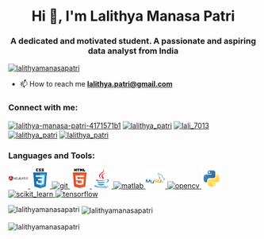 <h1 align="center">Hi 👋, I'm Lalithya Manasa Patri</h1>
<h3 align="center">A dedicated and motivated student. A passionate and aspiring data analyst from India</h3>

<p align="left"> <a href="https://github.com/ryo-ma/github-profile-trophy"><img src="https://github-profile-trophy.vercel.app/?username=lalithyamanasapatri" alt="lalithyamanasapatri" /></a> </p>

- 📫 How to reach me **lalithya.patri@gmail.com**

<h3 align="left">Connect with me:</h3>
<p align="left">
<a href="https://linkedin.com/in/lalithya-manasa-patri-4171571b1" target="blank"><img align="center" src="https://raw.githubusercontent.com/rahuldkjain/github-profile-readme-generator/master/src/images/icons/Social/linked-in-alt.svg" alt="lalithya-manasa-patri-4171571b1" height="30" width="40" /></a>
<a href="https://instagram.com/lalithya_patri" target="blank"><img align="center" src="https://raw.githubusercontent.com/rahuldkjain/github-profile-readme-generator/master/src/images/icons/Social/instagram.svg" alt="lalithya_patri" height="30" width="40" /></a>
<a href="https://www.codechef.com/users/lali_7013" target="blank"><img align="center" src="https://cdn.jsdelivr.net/npm/simple-icons@3.1.0/icons/codechef.svg" alt="lali_7013" height="30" width="40" /></a>
<a href="https://www.hackerrank.com/lalithya_patri" target="blank"><img align="center" src="https://raw.githubusercontent.com/rahuldkjain/github-profile-readme-generator/master/src/images/icons/Social/hackerrank.svg" alt="lalithya_patri" height="30" width="40" /></a>
<a href="https://www.leetcode.com/lalithya_patri" target="blank"><img align="center" src="https://raw.githubusercontent.com/rahuldkjain/github-profile-readme-generator/master/src/images/icons/Social/leet-code.svg" alt="lalithya_patri" height="30" width="40" /></a>
</p>

<h3 align="left">Languages and Tools:</h3>
<p align="left"> <a href="https://angular.io" target="_blank"> <img src="https://raw.githubusercontent.com/devicons/devicon/master/icons/angularjs/angularjs-original-wordmark.svg" alt="angularjs" width="40" height="40"/> </a> <a href="https://www.w3schools.com/css/" target="_blank"> <img src="https://raw.githubusercontent.com/devicons/devicon/master/icons/css3/css3-original-wordmark.svg" alt="css3" width="40" height="40"/> </a> <a href="https://git-scm.com/" target="_blank"> <img src="https://www.vectorlogo.zone/logos/git-scm/git-scm-icon.svg" alt="git" width="40" height="40"/> </a> <a href="https://www.w3.org/html/" target="_blank"> <img src="https://raw.githubusercontent.com/devicons/devicon/master/icons/html5/html5-original-wordmark.svg" alt="html5" width="40" height="40"/> </a> <a href="https://www.java.com" target="_blank"> <img src="https://raw.githubusercontent.com/devicons/devicon/master/icons/java/java-original.svg" alt="java" width="40" height="40"/> </a> <a href="https://www.mathworks.com/" target="_blank"> <img src="https://upload.wikimedia.org/wikipedia/commons/2/21/Matlab_Logo.png" alt="matlab" width="40" height="40"/> </a> <a href="https://www.mysql.com/" target="_blank"> <img src="https://raw.githubusercontent.com/devicons/devicon/master/icons/mysql/mysql-original-wordmark.svg" alt="mysql" width="40" height="40"/> </a> <a href="https://opencv.org/" target="_blank"> <img src="https://www.vectorlogo.zone/logos/opencv/opencv-icon.svg" alt="opencv" width="40" height="40"/> </a> <a href="https://www.python.org" target="_blank"> <img src="https://raw.githubusercontent.com/devicons/devicon/master/icons/python/python-original.svg" alt="python" width="40" height="40"/> </a> <a href="https://scikit-learn.org/" target="_blank"> <img src="https://upload.wikimedia.org/wikipedia/commons/0/05/Scikit_learn_logo_small.svg" alt="scikit_learn" width="40" height="40"/> </a> <a href="https://www.tensorflow.org" target="_blank"> <img src="https://www.vectorlogo.zone/logos/tensorflow/tensorflow-icon.svg" alt="tensorflow" width="40" height="40"/> </a> </p>

<p><img align="left" src="https://github-readme-stats.vercel.app/api/top-langs?username=lalithyamanasapatri&show_icons=true&locale=en&layout=compact" alt="lalithyamanasapatri" /></p>

<p>&nbsp;<img align="center" src="https://github-readme-stats.vercel.app/api?username=lalithyamanasapatri&show_icons=true&locale=en" alt="lalithyamanasapatri" /></p>

<p><img align="center" src="https://github-readme-streak-stats.herokuapp.com/?user=lalithyamanasapatri&" alt="lalithyamanasapatri" /></p>
